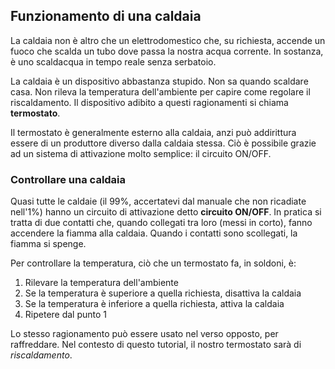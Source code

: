 ## Funzionamento di una caldaia
La caldaia non è altro che un elettrodomestico che, su richiesta, accende un fuoco che scalda un tubo dove passa
la nostra acqua corrente. In sostanza, è uno scaldacqua in tempo reale senza serbatoio.

La caldaia è un dispositivo abbastanza stupido. Non sa quando scaldare casa. Non rileva la temperatura
dell'ambiente per capire come regolare il riscaldamento. Il dispositivo adibito a questi ragionamenti si chiama
**termostato**.

Il termostato è generalmente esterno alla caldaia, anzi può addirittura essere di un produttore diverso
dalla caldaia stessa. Ciò è possibile grazie ad un sistema di attivazione molto semplice: il circuito ON/OFF.

### Controllare una caldaia
Quasi tutte le caldaie (il 99%, accertatevi dal manuale che non ricadiate nell'1%) hanno un circuito di
attivazione detto **circuito ON/OFF**. In pratica si tratta di due contatti che, quando collegati tra loro
(messi in corto), fanno accendere la fiamma alla caldaia. Quando i contatti sono scollegati, la fiamma si spenge.

Per controllare la temperatura, ciò che un termostato fa, in soldoni, è:

1. Rilevare la temperatura dell'ambiente
2. Se la temperatura è superiore a quella richiesta, disattiva la caldaia
3. Se la temperatura è inferiore a quella richiesta, attiva la caldaia
4. Ripetere dal punto 1

Lo stesso ragionamento può essere usato nel verso opposto, per raffreddare. Nel contesto di questo tutorial,
il nostro termostato sarà di *riscaldamento*.
